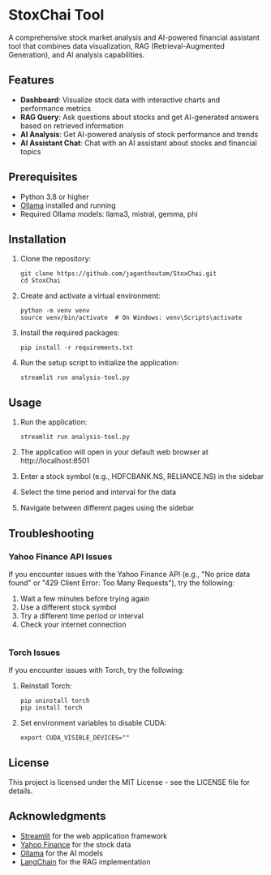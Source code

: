 # StoxChai Tool

A comprehensive stock market analysis and AI-powered financial assistant tool that combines data visualization, RAG (Retrieval-Augmented Generation), and AI analysis capabilities.

## Features

- **Dashboard**: Visualize stock data with interactive charts and performance metrics
- **RAG Query**: Ask questions about stocks and get AI-generated answers based on retrieved information
- **AI Analysis**: Get AI-powered analysis of stock performance and trends
- **AI Assistant Chat**: Chat with an AI assistant about stocks and financial topics

## Prerequisites

- Python 3.8 or higher
- [Ollama](https://ollama.ai/) installed and running
- Required Ollama models: llama3, mistral, gemma, phi

## Installation

1. Clone the repository:
   ```
   git clone https://github.com/jaganthoutam/StoxChai.git
   cd StoxChai
   ```

2. Create and activate a virtual environment:
   ```
   python -m venv venv
   source venv/bin/activate  # On Windows: venv\Scripts\activate
   ```

3. Install the required packages:
   ```
   pip install -r requirements.txt
   ```

4. Run the setup script to initialize the application:
   ```
   streamlit run analysis-tool.py
   ```

## Usage

1. Run the application:
   ```
   streamlit run analysis-tool.py
   ```

2. The application will open in your default web browser at http://localhost:8501

3. Enter a stock symbol (e.g., HDFCBANK.NS, RELIANCE.NS) in the sidebar

4. Select the time period and interval for the data

5. Navigate between different pages using the sidebar


## Troubleshooting

### Yahoo Finance API Issues

If you encounter issues with the Yahoo Finance API (e.g., "No price data found" or "429 Client Error: Too Many Requests"), try the following:

1. Wait a few minutes before trying again
2. Use a different stock symbol
3. Try a different time period or interval
4. Check your internet connection
   ```

### Torch Issues

If you encounter issues with Torch, try the following:

1. Reinstall Torch:
   ```
   pip uninstall torch
   pip install torch
   ```

2. Set environment variables to disable CUDA:
   ```
   export CUDA_VISIBLE_DEVICES=""
   ```

## License

This project is licensed under the MIT License - see the LICENSE file for details.

## Acknowledgments

- [Streamlit](https://streamlit.io/) for the web application framework
- [Yahoo Finance](https://finance.yahoo.com/) for the stock data
- [Ollama](https://ollama.ai/) for the AI models
- [LangChain](https://langchain.com/) for the RAG implementation 